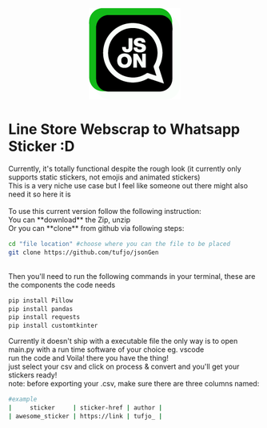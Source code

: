 <p align="center">
<img src=".\img_src\thumb.png" />
</p>
<h1>Line Store Webscrap to Whatsapp Sticker :D</h1>
Currently, it's totally functional despite the rough look (it currently only supports static stickers, not emojis and animated stickers)
<br>This is a very niche use case but I feel like someone out there might also need it so here it is
<br>
<br>To use this current version follow the following instruction:
<br>You can **download** the Zip, unzip
<br>Or you can **clone** from github via following steps:

```sh
cd "file location" #choose where you can the file to be placed
git clone https://github.com/tufjo/jsonGen
```

<br>Then you'll need to run the following commands in your terminal, these are the components the code needs

```sh
pip install Pillow
pip install pandas
pip install requests
pip install customtkinter
```

Currently it doesn't ship with a executable file the only way is to open main.py with a run time software of your choice eg. vscode
<br>run the code and Voila! there you have the thing!
<br>just select your csv and click on process & convert and you'll get your stickers ready!
<br>note: before exporting your .csv, make sure there are three columns named:

```sh
#example
|     sticker     | sticker-href | author |
| awesome_sticker | https://link | tufjo_ |
```
